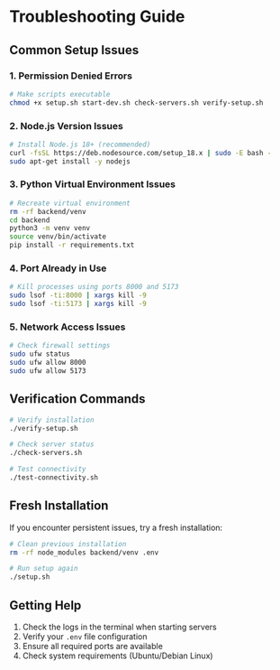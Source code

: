 # Troubleshooting Guide

## Common Setup Issues

### 1. Permission Denied Errors
```bash
# Make scripts executable
chmod +x setup.sh start-dev.sh check-servers.sh verify-setup.sh
```

### 2. Node.js Version Issues
```bash
# Install Node.js 18+ (recommended)
curl -fsSL https://deb.nodesource.com/setup_18.x | sudo -E bash -
sudo apt-get install -y nodejs
```

### 3. Python Virtual Environment Issues
```bash
# Recreate virtual environment
rm -rf backend/venv
cd backend
python3 -m venv venv
source venv/bin/activate
pip install -r requirements.txt
```

### 4. Port Already in Use
```bash
# Kill processes using ports 8000 and 5173
sudo lsof -ti:8000 | xargs kill -9
sudo lsof -ti:5173 | xargs kill -9
```

### 5. Network Access Issues
```bash
# Check firewall settings
sudo ufw status
sudo ufw allow 8000
sudo ufw allow 5173
```

## Verification Commands

```bash
# Verify installation
./verify-setup.sh

# Check server status
./check-servers.sh

# Test connectivity
./test-connectivity.sh
```

## Fresh Installation

If you encounter persistent issues, try a fresh installation:

```bash
# Clean previous installation
rm -rf node_modules backend/venv .env

# Run setup again
./setup.sh
```

## Getting Help

1. Check the logs in the terminal when starting servers
2. Verify your `.env` file configuration
3. Ensure all required ports are available
4. Check system requirements (Ubuntu/Debian Linux)
